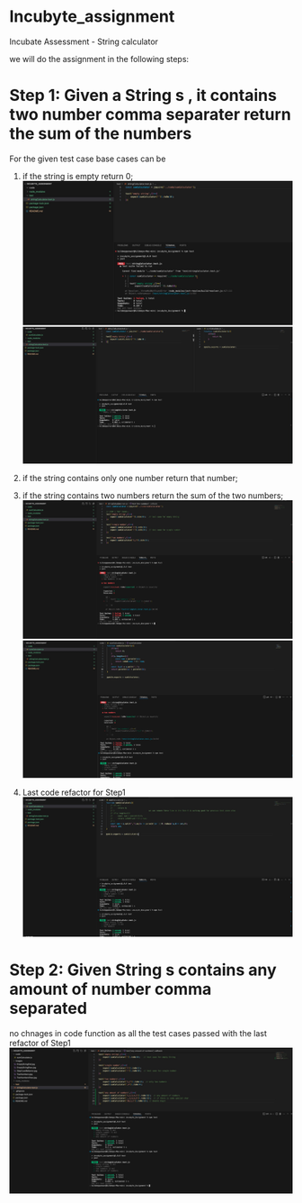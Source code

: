 # Incubyte_assignment
Incubate Assessment - String calculator 

we will do the assignment in the following steps:

# Step 1: Given a String s , it contains two number comma separater return the sum of the numbers
 For the given test case base cases can be 
 1. if the string is empty return 0;
![ScreenShot](./images/EmptyStringFail.jpg)
![ScreenShot](./images/EmptyStringPass.jpg)
 2. if the string contains only one number return that number;

 3. if the string contains two numbers return the sum of the two numbers;
![ScreenShot](./images/TwoNumbers.jpg)
![ScreenShot](./images/TwoNumbersPass.jpg)
 4. Last code refactor for Step1 
 ![ScreenShot](./images/Step1LastRefactor.jpg)
 # Step 2:  Given String s contains any amount of number comma separated
 no chnages in code function as all the test cases passed with the last refactor of Step1
 ![ScreenShot](./images/AnyAmountOfNumbers.jpg)